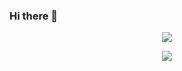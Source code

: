 ### Hi there 👋
<p align="center">
  <a href="https://hits.seeyoufarm.com"><img src="https://hits.seeyoufarm.com/api/count/incr/badge.svg?url=https%3A%2F%2Fgithub.com%2F2hoyeong&count_bg=%23181818&title_bg=%23555555&icon=&icon_color=%23E7E7E7&title=%F0%9F%91%80&edge_flat=false"/></a>
</p>
<p align="center">
  <img src="https://github-readme-stats-2hoyeong.vercel.app/api?username=2hoyeong&count_private=true&show_icons=true" />
</p>
<!--
**2hoyeong/2hoyeong** is a ✨ _special_ ✨ repository because its `README.md` (this file) appears on your GitHub profile.

Here are some ideas to get you started:

- 🔭 I’m currently working on ...
- 🌱 I’m currently learning ...
- 👯 I’m looking to collaborate on ...
- 🤔 I’m looking for help with ...
- 💬 Ask me about ...
- 📫 How to reach me: ...
- 😄 Pronouns: ...
- ⚡ Fun fact: ...
-->
